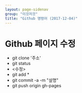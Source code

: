 ```yaml
---
layout: page-sidenav
group: "이것저것"
title: "Github 명령어 (2017-12-04)"
---
```


# Github 페이지 수정

- git clone '주소'
- git status
- <수정>
- git add *
- git commit -a -m "설명"
- git push origin gh-pages
